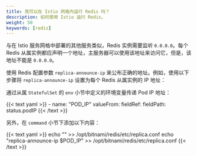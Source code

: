 ```yaml
---
title: 我可以在 Istio 网格内运行 Redis 吗？
description: 如何使用 Istio 运行 Redis。
weight: 50
keywords: [redis]
---
```


与在 Istio 服务网格中部署的其他服务类似，Redis 实例需要监听 `0.0.0.0`。每个 Redis 从属实例都应声明一个地址，主服务器可以使用该地址来访问它，但是，该地址不能是 `0.0.0.0`。

使用 Redis 配置参数 `replica-announce-ip` 来公布正确的地址。例如，使用以下步骤将 `replica-announce-ip` 设置为每个 Redis 从属实例的 IP 地址：

通过从属 `StatefulSet` 的 `env` 小节中定义的环境变量传递 Pod IP 地址：

{{< text yaml >}}
    - name: "POD_IP"
      valueFrom:
        fieldRef:
          fieldPath: status.podIP
{{< /text >}}

另外，在 `command` 小节下添加以下内容：

{{< text yaml >}}
echo "" >> /opt/bitnami/redis/etc/replica.conf
echo "replica-announce-ip $POD_IP" >> /opt/bitnami/redis/etc/replica.conf
{{< /text >}}
